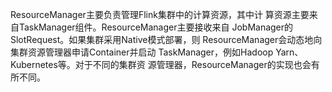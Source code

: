 ResourceManager主要负责管理Flink集群中的计算资源，其中计 算资源主要来自TaskManager组件。ResourceManager主要接收来自 JobManager的SlotRequest。如果集群采用Native模式部署，则 ResourceManager会动态地向集群资源管理器申请Container并启动 TaskManager，例如Hadoop Yarn、Kubernetes等。对于不同的集群资 源管理器，ResourceManager的实现也会有所不同。